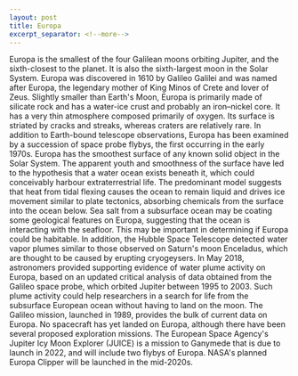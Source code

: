 ```yaml
---
layout: post
title: Europa
excerpt_separator: <!--more-->
---
```


Europa is the smallest of the four Galilean moons orbiting Jupiter, and the sixth-closest to the planet. It is also the sixth-largest moon in the Solar System.<!--more--> Europa was discovered in 1610 by Galileo Galilei and was named after Europa, the legendary mother of King Minos of Crete and lover of Zeus.<!--more-->
Slightly smaller than Earth's Moon, Europa is primarily made of silicate rock and has a water-ice crust and probably an iron–nickel core. It has a very thin atmosphere composed primarily of oxygen. Its surface is striated by cracks and streaks, whereas craters are relatively rare. In addition to Earth-bound telescope observations, Europa has been examined by a succession of space probe flybys, the first occurring in the early 1970s.
Europa has the smoothest surface of any known solid object in the Solar System. The apparent youth and smoothness of the surface have led to the hypothesis that a water ocean exists beneath it, which could conceivably harbour extraterrestrial life. The predominant model suggests that heat from tidal flexing causes the ocean to remain liquid and drives ice movement similar to plate tectonics, absorbing chemicals from the surface into the ocean below. Sea salt from a subsurface ocean may be coating some geological features on Europa, suggesting that the ocean is interacting with the seafloor. This may be important in determining if Europa could be habitable. In addition, the Hubble Space Telescope detected water vapor plumes similar to those observed on Saturn's moon Enceladus, which are thought to be caused by erupting cryogeysers. In May 2018, astronomers provided supporting evidence of water plume activity on Europa, based on an updated critical analysis of data obtained from the Galileo space probe, which orbited Jupiter between 1995 to 2003. Such plume activity could help researchers in a search for life from the subsurface European ocean without having to land on the moon.
The Galileo mission, launched in 1989, provides the bulk of current data on Europa. No spacecraft has yet landed on Europa, although there have been several proposed exploration missions. The European Space Agency's Jupiter Icy Moon Explorer (JUICE) is a mission to Ganymede that is due to launch in 2022, and will include two flybys of Europa. NASA's planned Europa Clipper will be launched in the mid-2020s.
